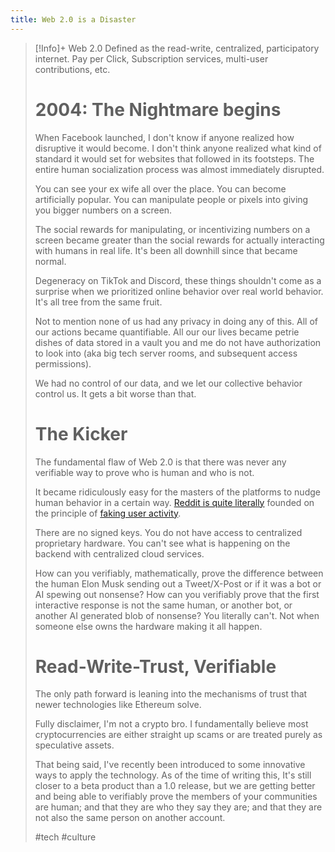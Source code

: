 ```yaml
---
title: Web 2.0 is a Disaster
---
```


> [!Info]+ Web 2.0
> Defined as the read-write, centralized, participatory internet. Pay per Click, Subscription services, multi-user contributions, etc.
>
> # 2004: The Nightmare begins
> When Facebook launched, I don't know if anyone realized how disruptive it would become. I don't think anyone realized what kind of standard it would set for websites that followed in its footsteps.
> The entire human socialization process was almost immediately disrupted.
>
> You can see your ex wife all over the place. You can become artificially popular. You can manipulate people or pixels into giving you bigger numbers on a screen.
>
> The social rewards for manipulating, or incentivizing numbers on a screen became greater than the social rewards for actually interacting with humans in real life. It's been all downhill since that became normal.
>
> Degeneracy on TikTok and Discord, these things shouldn't come as a surprise when we prioritized online behavior over real world behavior. It's all tree from the same fruit.
>
> Not to mention none of us had any privacy in doing any of this. All of our actions became quantifiable. All our our lives became petrie dishes of data stored in a vault you and me do not have authorization to look into (aka big tech server rooms, and subsequent access permissions).
>
> We had no control of our data, and we let our collective behavior control us. It gets a bit worse than that.
>
> # The Kicker
> The fundamental flaw of Web 2.0 is that there was never any verifiable way to prove who is human and who is not.
>
> It became ridiculously easy for the masters of the platforms to nudge human behavior in a certain way. <a href="https://www.themarysue.com/reddit-fake-account-origins/">Reddit is quite literally</a> founded on the principle of <a href="https://www.vice.com/en/article/z4444w/how-reddit-got-huge-tons-of-fake-accounts--2">faking user activity</a>.
> 
> There are no signed keys. You do not have access to centralized proprietary hardware. You can't see what is happening on the backend with centralized cloud services.
>
> How can you verifiably, mathematically, prove the difference between the human Elon Musk sending out a Tweet/X-Post or if it was a bot or AI spewing out nonsense? How can you verifiably prove that the first interactive response is not the same human, or another bot, or another AI generated blob of nonsense?
> You literally can't. Not when someone else owns the hardware making it all happen.
>
> # Read-Write-Trust, Verifiable
> The only path forward is leaning into the mechanisms of trust that newer technologies like Ethereum solve.
>
> Fully disclaimer, I'm not a crypto bro. I fundamentally believe most cryptocurrencies are either straight up scams or are treated purely as speculative assets.
>
> That being said, I've recently been introduced to some innovative ways to apply the technology. As of the time of writing this, It's still closer to a beta product than a 1.0 release, but we are getting better and being able to verifiably prove the members of your communities are human; and that they are who they say they are; and that they are not also the same person on another account.
>
> #tech #culture
